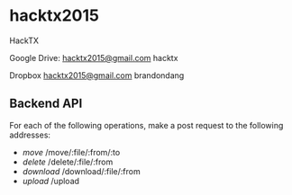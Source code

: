 # hacktx2015
HackTX

Google Drive:
hacktx2015@gmail.com
hacktx

Dropbox
hacktx2015@gmail.com
brandondang

Backend API
-----------
For each of the following operations, make a post request to the following addresses:
- *move* /move/:file/:from/:to
- *delete* /delete/:file/:from
- *download* /download/:file/:from
- *upload* /upload
